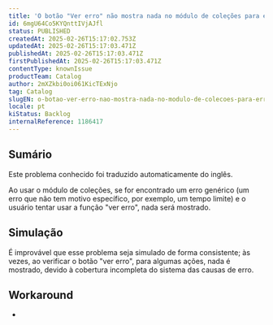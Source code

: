 ```yaml
---
title: 'O botão "Ver erro" não mostra nada no módulo de coleções para erros genéricos'
id: 6mgU64Co5KYQnttIVjAJfl
status: PUBLISHED
createdAt: 2025-02-26T15:17:02.753Z
updatedAt: 2025-02-26T15:17:03.471Z
publishedAt: 2025-02-26T15:17:03.471Z
firstPublishedAt: 2025-02-26T15:17:03.471Z
contentType: knownIssue
productTeam: Catalog
author: 2mXZkbi0oi061KicTExNjo
tag: Catalog
slugEN: o-botao-ver-erro-nao-mostra-nada-no-modulo-de-colecoes-para-erros-genericos
locale: pt
kiStatus: Backlog
internalReference: 1186417
---
```


## Sumário

<div class="alert alert-info">
  <p>Este problema conhecido foi traduzido automaticamente do inglês.</p>
</div>


Ao usar o módulo de coleções, se for encontrado um erro genérico (um erro que não tem motivo específico, por exemplo, um tempo limite) e o usuário tentar usar a função "ver erro", nada será mostrado.

## Simulação


É improvável que esse problema seja simulado de forma consistente; às vezes, ao verificar o botão "ver erro", para algumas ações, nada é mostrado, devido à cobertura incompleta do sistema das causas de erro.

## Workaround


-





